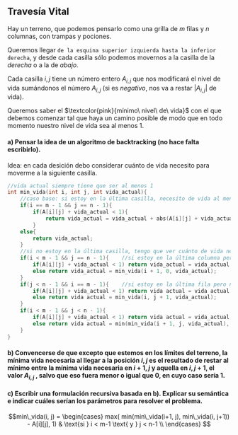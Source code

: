 Travesía Vital
---
Hay un terreno, que podemos pensarlo como una grilla de $m$ filas y $n$ columnas, con trampas y pociones.

Queremos llegar `de la esquina superior izquierda hasta la inferior derecha`, y desde cada casilla sólo podemos movernos a la casilla de la $derecha$ o a la de $abajo$. 

Cada casilla $i,j$ tiene un número entero $A_{i,j}$ que nos modificará el nivel de vida sumándonos el número $A_{i,j}$ (si es $negativo$, nos va a restar $|A_{i,j}|$ de vida). 

Queremos saber el $\textcolor{pink}{mínimo\ nivel\ de\ vida}$ con el que debemos comenzar tal que haya un camino posible de modo que en todo momento nuestro nivel
de vida sea al menos $1$.

#### a) Pensar la idea de un algoritmo de backtracking (no hace falta escribirlo).

Idea: en cada desición debo considerar cuánto de vida necesito para moverme a la siguiente casilla.

```C++
//vida actual siempre tiene que ser al menos 1
int min_vida(int i, int j, int vida_actual){
    //caso base: si estoy en la última casilla, necesito de vida al menos lo que me cueste llegar a la última casilla
    if(i == m - 1 && j == n - 1){
        if(A[i][j] + vida_actual < 1){
            return vida_actual = vida_actual + abs(A[i][j] + vida_actual);
        }
    else{
        return vida_actual;
    }
    //si no estoy en la última casilla, tengo que ver cuánto de vida necesito para moverme a la siguiente casilla
    if(i < m - 1 && j == n - 1){    //si estoy en la última columna pero no en la última fila, cambio de fila
        if(A[i][j] + vida_actual < 1) return vida_actual = vida_actual + abs(A[i][j] + vida_actual) + min_vida(i + 1, 0, vida_actual);
        else return vida_actual = min_vida(i + 1, 0, vida_actual);
    }
    if(j < n - 1 && i == m - 1){    //si estoy en la última fila pero no en la última columna, cambio solo de columna
        if(A[i][j] + vida_actual < 1) return vida actual = vida actual + abs(A[i][j] + vida_actual) + min_vida(i, j + 1, vida_actual);
        else return vida actual = min_vida(i, j + 1, vida_actual);
    }
    if(i < m - 1 && j < n - 1){
        if(A[i][j] + vida_actual < 1) return vida actual = vida_actual + abs(A[i][j] + vida_actual) + min(min_vida(i + 1, j, vida_actual), min_vida(i, j + 1, vida_actual));
        else return vida actual = min(min_vida(i + 1, j, vida_actual), min_vida(i, j + 1, vida_actual));
    }
}
```

#### b) Convencerse de que excepto que estemos en los límites del terreno, la mínima vida necesaria al llegar a la posición $i,j$ es el resultado de restar al mínimo entre la mínima vida necesaria en $i+1,j$ y aquella en $i,j+1$, el valor $A_{i,j}$ , salvo que eso fuera menor o igual que 0, en cuyo caso sería $1$.

#### c) Escribir una formulación recursiva basada en b). Explicar su semántica e indicar cuáles serían los parámetros para resolver el problema.

```math
min\_vida(i, j) = \begin{cases} 
max( min(min\_vida(i+1, j), min\_vida(i, j+1)) - A[i][j], 1) & \text{si } i < m-1 \text{ y } j < n-1 \\
 \end{cases}


